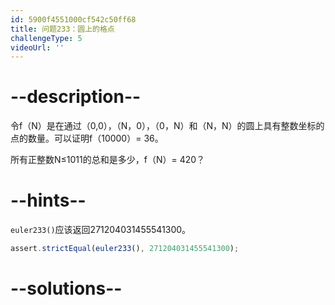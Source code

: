 ```yaml
---
id: 5900f4551000cf542c50ff68
title: 问题233：圆上的格点
challengeType: 5
videoUrl: ''
---
```


# --description--

令f（N）是在通过（0,0），（N，0），（0，N）和（N，N）的圆上具有整数坐标的点的数量。可以证明f（10000）= 36。

所有正整数N≤1011的总和是多少，f（N）= 420？

# --hints--

`euler233()`应该返回271204031455541300。

```js
assert.strictEqual(euler233(), 271204031455541300);
```

# --solutions--

